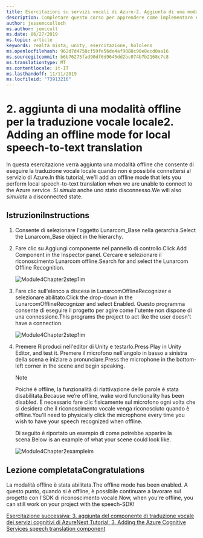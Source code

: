 ```yaml
---
title: Esercitazioni su servizi vocali di Azure-2. Aggiunta di una modalità offline per la traduzione vocale locale
description: Completare questo corso per apprendere come implementare Azure Speech SDK in un'applicazione di realtà mista.
author: jessemcculloch
ms.author: jemccull
ms.date: 06/27/2019
ms.topic: article
keywords: realtà mista, unity, esercitazione, hololens
ms.openlocfilehash: 962d7d4750cf59fe56de4af9088c90e8ecd0aa16
ms.sourcegitcommit: b6b76275fad90df6d9645dd2bc074b7b2168c7c8
ms.translationtype: MT
ms.contentlocale: it-IT
ms.lasthandoff: 11/11/2019
ms.locfileid: "73913216"
---
```

# <a name="2-adding-an-offline-mode-for-local-speech-to-text-translation"></a><span data-ttu-id="0f86e-105">2. aggiunta di una modalità offline per la traduzione vocale locale</span><span class="sxs-lookup"><span data-stu-id="0f86e-105">2. Adding an offline mode for local speech-to-text translation</span></span>

<span data-ttu-id="0f86e-106">In questa esercitazione verrà aggiunta una modalità offline che consente di eseguire la traduzione vocale locale quando non è possibile connettersi al servizio di Azure.</span><span class="sxs-lookup"><span data-stu-id="0f86e-106">In this tutorial, we'll add an offline mode that lets you perform local speech-to-text translation when we are unable to connect to the Azure service.</span></span> <span data-ttu-id="0f86e-107">Si *simula* anche uno stato disconnesso.</span><span class="sxs-lookup"><span data-stu-id="0f86e-107">We will also *simulate* a disconnected state.</span></span>

## <a name="instructions"></a><span data-ttu-id="0f86e-108">Istruzioni</span><span class="sxs-lookup"><span data-stu-id="0f86e-108">Instructions</span></span>

1. <span data-ttu-id="0f86e-109">Consente di selezionare l'oggetto Lunarcom_Base nella gerarchia.</span><span class="sxs-lookup"><span data-stu-id="0f86e-109">Select the Lunarcom_Base object in the hierarchy.</span></span>

2. <span data-ttu-id="0f86e-110">Fare clic su Aggiungi componente nel pannello di controllo.</span><span class="sxs-lookup"><span data-stu-id="0f86e-110">Click Add Component in the Inspector panel.</span></span> <span data-ttu-id="0f86e-111">Cercare e selezionare il riconoscimento Lunarcom offline.</span><span class="sxs-lookup"><span data-stu-id="0f86e-111">Search for and select the Lunarcom Offline Recognition.</span></span>

    ![Module4Chapter2step1im](images/module4chapter2step1im.PNG)

3. <span data-ttu-id="0f86e-113">Fare clic sull'elenco a discesa in LunarcomOfflineRecognizer e selezionare abilitato.</span><span class="sxs-lookup"><span data-stu-id="0f86e-113">Click the drop-down in the LunarcomOfflineRecognizer and select Enabled.</span></span> <span data-ttu-id="0f86e-114">Questo programma consente di eseguire il progetto per agire come l'utente non dispone di una connessione.</span><span class="sxs-lookup"><span data-stu-id="0f86e-114">This programs the project to act like the user doesn't have a connection.</span></span>

    ![Module4Chapter2step1im](images/module4chapter2step2im.PNG)

4. <span data-ttu-id="0f86e-116">Premere Riproduci nell'editor di Unity e testarlo.</span><span class="sxs-lookup"><span data-stu-id="0f86e-116">Press Play in Unity Editor, and test it.</span></span> <span data-ttu-id="0f86e-117">Premere il microfono nell'angolo in basso a sinistra della scena e iniziare a pronunciare.</span><span class="sxs-lookup"><span data-stu-id="0f86e-117">Press the microphone in the bottom-left corner in the scene and begin speaking.</span></span>

    >[!NOTE]
    ><span data-ttu-id="0f86e-118">Poiché è offline, la funzionalità di riattivazione delle parole è stata disabilitata.</span><span class="sxs-lookup"><span data-stu-id="0f86e-118">Because we’re offline, wake word functionality has been disabled.</span></span> <span data-ttu-id="0f86e-119">È necessario fare clic fisicamente sul microfono ogni volta che si desidera che il riconoscimento vocale venga riconosciuto quando è offline.</span><span class="sxs-lookup"><span data-stu-id="0f86e-119">You'll need to physically click the microphone every time you wish to have your speech recognized when offline.</span></span>

    <span data-ttu-id="0f86e-120">Di seguito è riportato un esempio di come potrebbe apparire la scena.</span><span class="sxs-lookup"><span data-stu-id="0f86e-120">Below is an example of what your scene could look like.</span></span>

    ![Module4Chapter2exampleim](images/module4chapter2exampleim.PNG)

## <a name="congratulations"></a><span data-ttu-id="0f86e-122">Lezione completata</span><span class="sxs-lookup"><span data-stu-id="0f86e-122">Congratulations</span></span>

<span data-ttu-id="0f86e-123">La modalità offline è stata abilitata.</span><span class="sxs-lookup"><span data-stu-id="0f86e-123">The offline mode has been enabled.</span></span> <span data-ttu-id="0f86e-124">A questo punto, quando si è offline, è possibile continuare a lavorare sul progetto con l'SDK di riconoscimento vocale.</span><span class="sxs-lookup"><span data-stu-id="0f86e-124">Now, when you're offline, you can still work on your project with the speech-SDK!</span></span>

[<span data-ttu-id="0f86e-125">Esercitazione successiva: 3. aggiunta del componente di traduzione vocale dei servizi cognitivi di Azure</span><span class="sxs-lookup"><span data-stu-id="0f86e-125">Next Tutorial: 3. Adding the Azure Cognitive Services speech translation component</span></span>](mrlearning-speechSDK-ch3.md)
